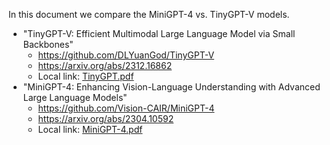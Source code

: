 In this document we compare the MiniGPT-4 vs. TinyGPT-V models.

- "TinyGPT-V: Efficient Multimodal Large Language Model via Small Backbones"
  - https://github.com/DLYuanGod/TinyGPT-V 
  - https://arxiv.org/abs/2312.16862
  - Local link: [TinyGPT.pdf](../pdfs/TinyGPT.pdf)
- "MiniGPT-4: Enhancing Vision-Language Understanding with Advanced Large Language Models"
  - https://github.com/Vision-CAIR/MiniGPT-4
  - https://arxiv.org/abs/2304.10592
  - Local link: [MiniGPT-4.pdf](../pdfs/MiniGPT-4.pdf)

